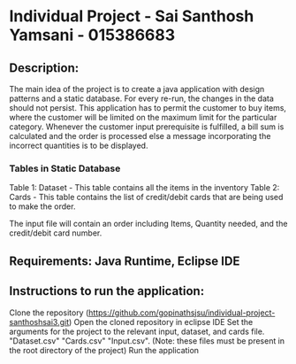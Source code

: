 # Individual Project - Sai Santhosh Yamsani - 015386683

## Description:
The main idea of the project is to create a java application with design patterns and a static database. For every re-run, the changes in the data should not persist.
This application has to permit the customer to buy items, where the customer will be limited on the maximum limit for the particular category. Whenever the customer input prerequisite is fulfilled, a bill sum is calculated and the order is processed else a message incorporating the incorrect quantities is to be displayed.

### Tables in Static Database
Table 1: Dataset - This table contains all the items in the inventory
Table 2: Cards - This table contains the list of credit/debit cards that are being used to make the order.

The input file will contain an order including Items, Quantity needed, and the credit/debit card number.

## Requirements: Java Runtime, Eclipse IDE

## Instructions to run the application:
Clone the repository (https://github.com/gopinathsjsu/individual-project-santhoshsai3.git)
Open the cloned repository in eclipse IDE
Set the arguments for the project to the relevant input, dataset, and cards file.
"Dataset.csv" "Cards.csv" "Input.csv". (Note: these files must be present in the root directory of the project)
Run the application
